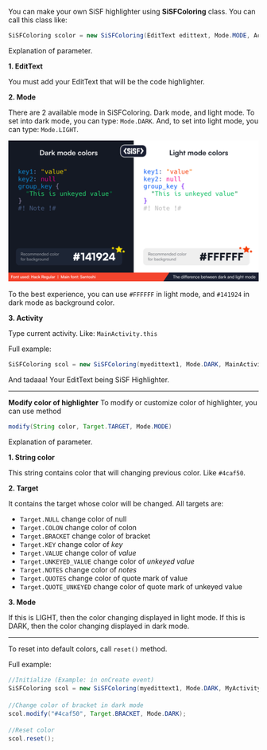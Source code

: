 You can make your own SiSF highlighter using **SiSFColoring** class. You can call this class like:
```java
SiSFColoring scolor = new SiSFColoring(EditText edittext, Mode.MODE, Activity activity);
```
Explanation of parameter.

**1. EditText**

You must add your EditText that will be the code highlighter.

**2. Mode**

There are 2 available mode in SiSFColoring. Dark mode, and light mode. To set into dark mode, you can type: `Mode.DARK`. And, to set into light mode, you can type: `Mode.LIGHT`.

![image](https://github.com/office-byteboost/SiSF-Formatter/blob/main/assets/New%20Project%20394%20%5BA2F388D%5D.png)

To the best experience, you can use `#FFFFFF` in light mode, and `#141924` in dark mode as background color.

**3. Activity**

Type current activity. Like: `MainActivity.this`

Full example:
```java
SiSFColoring scol = new SiSFColoring(myedittext1, Mode.DARK, MainActivity.this);
```
And tadaaa! Your EditText being SiSF Highlighter.
- - -
**Modify color of highlighter**
To modify or customize color of highlighter, you can use method
```java
modify(String color, Target.TARGET, Mode.MODE)
```
Explanation of parameter.

**1. String color**

This string contains color that will changing previous color. Like `#4caf50`.

**2. Target**

It contains the target whose color will be changed. All targets are:
- `Target.NULL` change color of null
- `Target.COLON` change color of colon
- `Target.BRACKET` change color of bracket
- `Target.KEY` change color of *key*
- `Target.VALUE` change color of *value*
- `Target.UNKEYED_VALUE` change color of *unkeyed value*
- `Target.NOTES` change color of *notes*
- `Target.QUOTES` change color of quote mark of value
- `Target.QUOTE_UNKEYED` change color of quote mark of unkeyed value

**3. Mode**

If this is LIGHT, then the color changing displayed in light mode. If this is DARK, then the color changing displayed in dark mode.
- - -
To reset into default colors, call `reset()` method.

Full example:
```java
//Initialize (Example: in onCreate event)
SiSFColoring scol = new SiSFColoring(myedittext1, Mode.DARK, MyActivity.this);

//Change color of bracket in dark mode
scol.modify("#4caf50", Target.BRACKET, Mode.DARK);

//Reset color
scol.reset();
```
